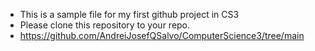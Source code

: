 - This is a sample file for my first github project in CS3
- Please clone this repository to your repo.
- https://github.com/AndreiJosefQSalvo/ComputerScience3/tree/main

